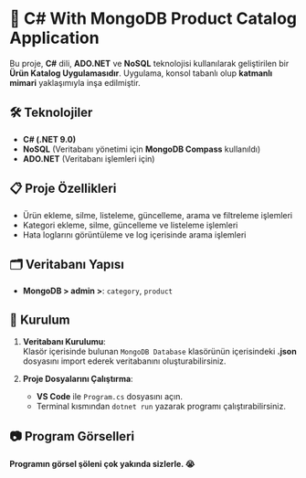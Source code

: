 # 📖 C# With MongoDB Product Catalog Application

Bu proje, **C#** dili, **ADO.NET** ve **NoSQL** teknolojisi kullanılarak geliştirilen bir **Ürün Katalog Uygulamasıdır**. Uygulama, konsol tabanlı olup **katmanlı mimari** yaklaşımıyla inşa edilmiştir.

## 🛠 Teknolojiler

- **C# (.NET 9.0)**
- **NoSQL** (Veritabanı yönetimi için **MongoDB Compass** kullanıldı)
- **ADO.NET** (Veritabanı işlemleri için)

## 📋 Proje Özellikleri

- Ürün ekleme, silme, listeleme, güncelleme, arama ve filtreleme işlemleri
- Kategori ekleme, silme, güncelleme ve listeleme işlemleri
- Hata loglarını görüntüleme ve log içerisinde arama işlemleri

## 🗂 Veritabanı Yapısı

- **MongoDB > admin >**: `category`, `product`

## 🚀 Kurulum

1. **Veritabanı Kurulumu**:  
   Klasör içerisinde bulunan `MongoDB Database` klasörünün içerisindeki **.json** dosyasını import ederek veritabanını oluşturabilirsiniz.

2. **Proje Dosyalarını Çalıştırma**:  
   - **VS Code** ile `Program.cs` dosyasını açın.  
   - Terminal kısmından `dotnet run` yazarak programı çalıştırabilirsiniz.
  


## 📷 Program Görselleri 

#### **Programın görsel şöleni çok yakında sizlerle. 😭**

